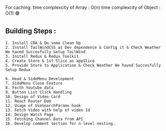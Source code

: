 

For caching:
time complexcity of Array : O(n)
time complexcity of Object : O(1) 🟢




## Building Steps :
    1. Install CRA & Do some Clean Up
    2. Install TailWindCSS as Dev dependence & Config it & Check Weather We haved Succesfully Setup TailWind
    3. Install Redux & Redux Toolkit 
    4. Create Store & 1st Slice as appSlice
    5. Provide Store to Application & Check Weather We haved Succesfully Setup Redux

    6. Head & SideMenu Development
    7. SideMenu Close Feature
    8. Fecth Youtube data
    9. Button List Click Handling
    10. Design of Video Card 
    11. React Router Dom
    12. Usage of UseSearchParams hook
    13. Fetch Video with help of video Id
    14. Design Watch Page
    15. Fetching Channel Data from API
    16. Develop comment section for n level nesting.





 